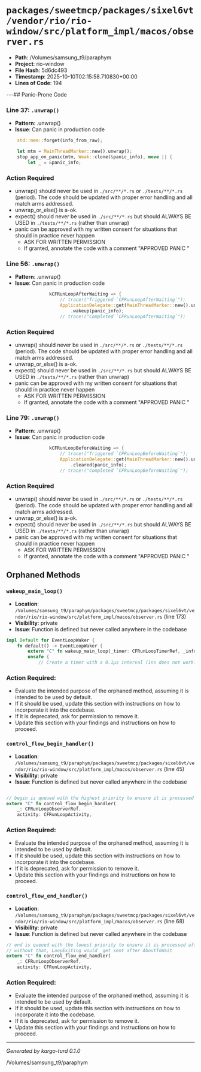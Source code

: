 # `packages/sweetmcp/packages/sixel6vt/vendor/rio/rio-window/src/platform_impl/macos/observer.rs`

- **Path**: /Volumes/samsung_t9/paraphym
- **Project**: rio-window
- **File Hash**: 5d6dc493  
- **Timestamp**: 2025-10-10T02:15:58.710830+00:00  
- **Lines of Code**: 194

---## Panic-Prone Code


### Line 37: `.unwrap()`

- **Pattern**: .unwrap()
- **Issue**: Can panic in production code

```rust
    std::mem::forget(info_from_raw);

    let mtm = MainThreadMarker::new().unwrap();
    stop_app_on_panic(mtm, Weak::clone(&panic_info), move || {
        let _ = &panic_info;
```

### Action Required

- unwrap() should never be used in `./src/**/*.rs` or `./tests/**/*.rs` (period). The code should be updated with proper error handling and all match arms addressed.
- unwrap_or_else() is a-ok. 
- expect() should never be used in `./src/**/*.rs` but should ALWAYS BE USED in `./tests/**/*.rs` (rather than unwrap)
- panic can be approved with my written consent for situations that should in practice never happen  
  - ASK FOR WRITTEN PERMISSION
  - If granted, annotate the code with a comment "APPROVED PANIC "


### Line 56: `.unwrap()`

- **Pattern**: .unwrap()
- **Issue**: Can panic in production code

```rust
                kCFRunLoopAfterWaiting => {
                    // trace!("Triggered `CFRunLoopAfterWaiting`");
                    ApplicationDelegate::get(MainThreadMarker::new().unwrap())
                        .wakeup(panic_info);
                    // trace!("Completed `CFRunLoopAfterWaiting`");
```

### Action Required

- unwrap() should never be used in `./src/**/*.rs` or `./tests/**/*.rs` (period). The code should be updated with proper error handling and all match arms addressed.
- unwrap_or_else() is a-ok. 
- expect() should never be used in `./src/**/*.rs` but should ALWAYS BE USED in `./tests/**/*.rs` (rather than unwrap)
- panic can be approved with my written consent for situations that should in practice never happen  
  - ASK FOR WRITTEN PERMISSION
  - If granted, annotate the code with a comment "APPROVED PANIC "


### Line 79: `.unwrap()`

- **Pattern**: .unwrap()
- **Issue**: Can panic in production code

```rust
                kCFRunLoopBeforeWaiting => {
                    // trace!("Triggered `CFRunLoopBeforeWaiting`");
                    ApplicationDelegate::get(MainThreadMarker::new().unwrap())
                        .cleared(panic_info);
                    // trace!("Completed `CFRunLoopBeforeWaiting`");
```

### Action Required

- unwrap() should never be used in `./src/**/*.rs` or `./tests/**/*.rs` (period). The code should be updated with proper error handling and all match arms addressed.
- unwrap_or_else() is a-ok. 
- expect() should never be used in `./src/**/*.rs` but should ALWAYS BE USED in `./tests/**/*.rs` (rather than unwrap)
- panic can be approved with my written consent for situations that should in practice never happen  
  - ASK FOR WRITTEN PERMISSION
  - If granted, annotate the code with a comment "APPROVED PANIC "

## Orphaned Methods


### `wakeup_main_loop()`

- **Location**: `/Volumes/samsung_t9/paraphym/packages/sweetmcp/packages/sixel6vt/vendor/rio/rio-window/src/platform_impl/macos/observer.rs` (line 173)
- **Visibility**: private
- **Issue**: Function is defined but never called anywhere in the codebase

```rust
impl Default for EventLoopWaker {
    fn default() -> EventLoopWaker {
        extern "C" fn wakeup_main_loop(_timer: CFRunLoopTimerRef, _info: *mut c_void) {}
        unsafe {
            // Create a timer with a 0.1µs interval (1ns does not work) to mimic polling.
```

### Action Required:

- Evaluate the intended purpose of the orphaned method, assuming it is intended to be used by default.
- If it should be used, update this section with instructions on how to incorporate it into the codebase.
- If it is deprecated, ask for permission to remove it.
- Update this section with your findings and instructions on how to proceed.


### `control_flow_begin_handler()`

- **Location**: `/Volumes/samsung_t9/paraphym/packages/sweetmcp/packages/sixel6vt/vendor/rio/rio-window/src/platform_impl/macos/observer.rs` (line 45)
- **Visibility**: private
- **Issue**: Function is defined but never called anywhere in the codebase

```rust

// begin is queued with the highest priority to ensure it is processed before other observers
extern "C" fn control_flow_begin_handler(
    _: CFRunLoopObserverRef,
    activity: CFRunLoopActivity,
```

### Action Required:

- Evaluate the intended purpose of the orphaned method, assuming it is intended to be used by default.
- If it should be used, update this section with instructions on how to incorporate it into the codebase.
- If it is deprecated, ask for permission to remove it.
- Update this section with your findings and instructions on how to proceed.


### `control_flow_end_handler()`

- **Location**: `/Volumes/samsung_t9/paraphym/packages/sweetmcp/packages/sixel6vt/vendor/rio/rio-window/src/platform_impl/macos/observer.rs` (line 68)
- **Visibility**: private
- **Issue**: Function is defined but never called anywhere in the codebase

```rust
// end is queued with the lowest priority to ensure it is processed after other observers
// without that, LoopExiting would  get sent after AboutToWait
extern "C" fn control_flow_end_handler(
    _: CFRunLoopObserverRef,
    activity: CFRunLoopActivity,
```

### Action Required:

- Evaluate the intended purpose of the orphaned method, assuming it is intended to be used by default.
- If it should be used, update this section with instructions on how to incorporate it into the codebase.
- If it is deprecated, ask for permission to remove it.
- Update this section with your findings and instructions on how to proceed.

---

*Generated by kargo-turd 0.1.0*

/Volumes/samsung_t9/paraphym